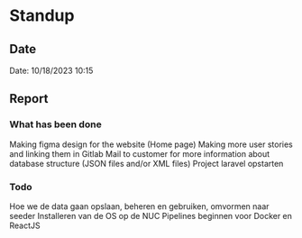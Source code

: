 # Standup
## Date
Date: 10/18/2023 10:15

## Report
### What has been done
Making figma design for the website (Home page)
Making more user stories and linking them in Gitlab
Mail to customer for more information about database structure (JSON files and/or XML files)
Project laravel opstarten

### Todo
Hoe we de data gaan opslaan, beheren en gebruiken, omvormen naar seeder
Installeren van de OS op de NUC
Pipelines beginnen voor Docker en ReactJS